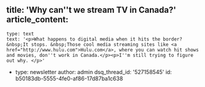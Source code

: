 title: 'Why can''t we stream TV in Canada?'
article_content:
  -
    type: text
    text: '<p>What happens to digital media when it hits the border? &nbsp;It stops. &nbsp;Those cool media streaming sites like <a href="http://www.hulu.com">Hulu.com</a>, where you can watch hit shows and movies, don''t work in Canada.</p><p>I''m still trying to figure out why. </p>'
  -
    type: newsletter
author: admin
dsq_thread_id: '527158545'
id: b50183db-5555-4fe0-af86-17d87ba1c638
